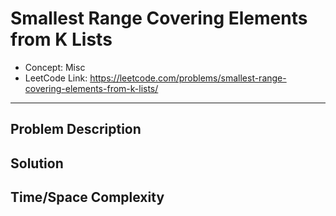 # Smallest Range Covering Elements from K Lists

- Concept: Misc
- LeetCode Link: https://leetcode.com/problems/smallest-range-covering-elements-from-k-lists/

---

## Problem Description

## Solution

## Time/Space Complexity


